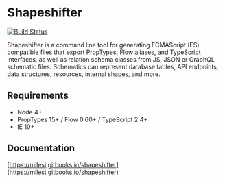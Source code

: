 # Shapeshifter

[![Build Status](https://travis-ci.org/milesj/shapeshifter.svg?branch=master)](https://travis-ci.org/milesj/shapeshifter)

Shapeshifter is a command line tool for generating ECMAScript (ES) compatible files that export
PropTypes, Flow aliases, and TypeScript interfaces, as well as relation schema classes from JS, JSON
or GraphQL schematic files. Schematics can represent database tables, API endpoints, data
structures, resources, internal shapes, and more.

## Requirements

* Node 4+
* PropTypes 15+ / Flow 0.60+ / TypeScript 2.4+
* IE 10+

## Documentation

[https://milesj.gitbooks.io/shapeshifter](https://milesj.gitbooks.io/shapeshifter)
